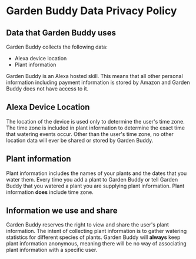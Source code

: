 # Garden Buddy Data Privacy Policy

## Data that Garden Buddy uses
Garden Buddy collects the following data:
* Alexa device location
* Plant information

Garden Buddy is an Alexa hosted skill. This means that all other personal information including payment information is stored by Amazon and Garden Buddy does not have access to it.

## Alexa Device Location
The location of the device is used only to determine the user's time zone. The time zone is included in plant information to determine the exact time that watering events occur. Other than the user's time zone, no other location data will ever be shared or stored by Garden Buddy.

## Plant information
Plant information includes the names of your plants and the dates that you water them. Every time you add a plant to Garden Buddy or tell Garden Buddy that you watered a plant you are supplying plant information. Plant information **does** include time zone.

## Information we use and share
Garden Buddy reserves the right to view and share the user's plant information. The intent of collecting plant information is to gather watering statistics for different species of plants. Garden Buddy will **always** keep plant information anonymous, meaning there will be no way of associating plant information with a specific user.
